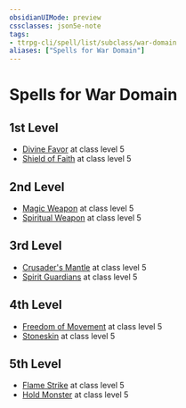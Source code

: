```yaml
---
obsidianUIMode: preview
cssclasses: json5e-note
tags:
- ttrpg-cli/spell/list/subclass/war-domain
aliases: ["Spells for War Domain"]
---
```

# Spells for War Domain

## 1st Level

- [Divine Favor](/CLI/spells/divine-favor.md "PHB") at class level 5
- [Shield of Faith](/CLI/spells/shield-of-faith.md "PHB") at class level 5

## 2nd Level

- [Magic Weapon](/CLI/spells/magic-weapon.md "PHB") at class level 5
- [Spiritual Weapon](/CLI/spells/spiritual-weapon.md "PHB") at class level 5

## 3rd Level

- [Crusader's Mantle](/CLI/spells/crusaders-mantle.md "PHB") at class level 5
- [Spirit Guardians](/CLI/spells/spirit-guardians.md "PHB") at class level 5

## 4th Level

- [Freedom of Movement](/CLI/spells/freedom-of-movement.md "PHB") at class level 5
- [Stoneskin](/CLI/spells/stoneskin.md "PHB") at class level 5

## 5th Level

- [Flame Strike](/CLI/spells/flame-strike.md "PHB") at class level 5
- [Hold Monster](/CLI/spells/hold-monster.md "PHB") at class level 5